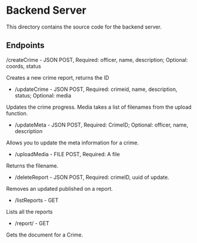 # Backend Server

This directory contains the source code for the backend server.

## Endpoints

/createCrime - JSON POST, Required: officer, name, description; Optional: coords, status

Creates a new crime report, returns the ID

* /updateCrime - JSON POST, Required: crimeid, name, description, status; Optional: media

Updates the crime progress. Media takes a list of filenames from the upload function.

* /updateMeta - JSON POST, Required: CrimeID; Optional:  officer, name, description

Allows you to update the meta information for a crime.

* /uploadMedia - FILE POST, Required: A file

Returns the filename.

* /deleteReport - JSON POST, Required: crimeID, uuid of update.

Removes an updated published on a report.

* /listReports - GET

Lists all the reports

* /report/<crimeId> - GET

Gets the document for a Crime.

